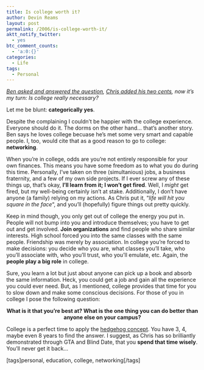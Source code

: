 ```yaml
---
title: Is college worth it?
author: Devin Reams
layout: post
permalink: /2006/is-college-worth-it/
aktt_notify_twitter:
  - yes
btc_comment_counts:
  - 'a:0:{}'
categories:
  - Life
tags:
  - Personal
---
```

*[Ben asked and answered the question][1], [Chris added his two cents][2], now it&#8217;s my turn: Is college really necessary?*

Let me be blunt: **categorically yes**.

Despite the complaining I couldn&#8217;t be happier with the college experience. Everyone should do it. The dorms on the other hand&#8230; that&#8217;s another story. Ben says he loves college becuase he&#8217;s met some very smart and capable people. I, too, would cite that as a good reason to go to college: **networking**.

When you&#8217;re in college, odds are you&#8217;re not entirely responsible for your own finances. This means you have some freedom as to what you do during this time. Personally, I&#8217;ve taken on three (simultanious) jobs, a business fraternity, and a few of my own side projects. If I ever screw any of these things up, that&#8217;s okay, **I&#8217;ll learn from it; I won&#8217;t get fired**. Well, I *might* get fired, but my well-being certainly isn&#8217;t at stake. Additionally, I don&#8217;t have anyone (a family) relying on my actions. As Chris put it, &#8220;*life will hit you square in the face*&#8220;, and you&#8217;ll (hopefully) figure things out pretty quickly.

Keep in mind though, you only get out of college the energy you put in. People will not bump into you and introduce themselves; you have to get out and get involved. **Join organizations** and find people who share similar interests. High school forced you into the same classes with the same people. Friendship was merely by association. In college you&#8217;re forced to make decisions: you decide who you are, what classes you&#8217;ll take, who you&#8217;ll associate with, who you&#8217;ll trust, who you&#8217;ll emulate, etc. Again, the **people play a big role** in college.

Sure, you learn a lot but just about anyone can pick up a book and absorb the same information. Heck, you could get a job and gain all the experience you could ever need. But, as I mentioned, college provides that time for you to slow down and make some conscious decisions. For those of you in college I pose the following question:

<p align="center">
  <strong>What is it that you&#8217;re best at? What is the one thing you can do better than anyone else on your campus?</strong>
</p>

<p align="left">
  College is a perfect time to apply the <a href="http://www.jimcollins.com/lab/hedgehog/">hedgehog concept</a>. You have 3, 4, maybe even 8 years to find the answer. I suggest, as Chris has so brilliantly demonstrated through GTA and Blind Date, that you <strong>spend that time wisely</strong>. You&#8217;ll never get it back&#8230;
</p>

<p align="left">
  [tags]personal, education, college, networking[/tags]
</p>

 [1]: http://www.college-startup.com/2006/02/64/
 [2]: http://www.pearsonified.com/2006/02/college_the_smart_way.html
